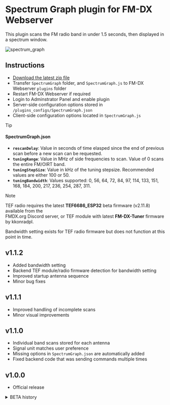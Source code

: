 # Spectrum Graph plugin for FM-DX Webserver

This plugin scans the FM radio band in under 1.5 seconds, then displayed in a spectrum window.

![spectrum_graph](https://github.com/user-attachments/assets/e1383c27-2e29-4231-b8d3-a9d70c469944)

## Instructions

* [Download the latest zip file](https://github.com/AmateurAudioDude/FM-DX-Webserver-Plugin-Spectrum-Graph/archive/refs/heads/main.zip)
* Transfer `SpectrumGraph` folder, and `SpectrumGraph.js` to FM-DX Webserver `plugins` folder
* Restart FM-DX Webserver if required
* Login to Adminstrator Panel and enable plugin
* Server-side configuration options stored in `/plugins_configs/SpectrumGraph.json`
* Client-side configuration options located in `SpectrumGraph.js`

> [!TIP]
> #### **SpectrumGraph.json**
> 
> - **`rescanDelay`**: Value in seconds of time elasped since the end of previous scan before a new scan can be requested.   
> - **`tuningRange`**: Value in MHz of side frequencies to scan. Value of 0 scans the entire FM/OIRT band.   
> - **`tuningStepSize`**: Value in kHz of the tuning stepsize. Recommended values are either 100 or 50.   
> - **`tuningBandwidth`**: Values supported: 0, 56, 64, 72, 84, 97, 114, 133, 151, 168, 184, 200, 217, 236, 254, 287, 311.   


> [!NOTE]
> TEF radio requires the latest **TEF6686_ESP32** beta firmware (v2.11.8) available from the   
> FMDX.org Discord server, or TEF module with latest **FM-DX-Tuner** firmware by kkonradpl.
>
> Bandwidth setting exists for TEF radio firmware but does not function at this point in time.

v1.1.2
------
* Added bandwidth setting
* Backend TEF module/radio firmware detection for bandwidth setting
* Improved startup antenna sequence
* Minor bug fixes

v1.1.1
------
* Improved handling of incomplete scans
* Minor visual improvements

v1.1.0
------
* Individual band scans stored for each antenna
* Signal unit matches user preference
* Missing options in `SpectrumGraph.json` are automatically added
* Fixed backend code that was sending commands multiple times

v1.0.0
------
* Official release

<details>
  <summary>BETA history</summary>

v1.0.0b10
------
* Added tooltips
* Backend code improvements

v1.0.0b9
--------
* Fixed webpage movement while using mouse scroll wheel
* Fixed tooltip element alignment

v1.0.0b8
--------
* Added fixed/dynamic vertical graph button
* Added ability to use mouse scroll wheel to tune
* Fixed tooltip causing scrollbars

v1.0.0b7
--------
* Added user configurable graph smoothing option
* Added retry delay option to configuration
* Added check for update option
* Configured plugin to not open while signal graph is hidden
* Minor visual fixes

v1.0.0b6
--------
* Added configuration file
* Visual improvements and fixes

v1.0.0b5
--------
* Create graph on page load if data exists
* Minor fixes

v1.0.0b4
--------
* Fixed slight flicker that might occur

v1.0.0b3
--------
* Added configurable graph smoothing option

v1.0.0b2
--------
* Graph output fix for TEF radio firmware

v1.0.0b1
--------
* First beta release

</details>
